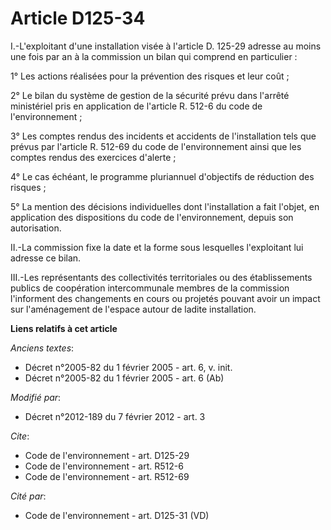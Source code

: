 # Article D125-34

I.-L'exploitant d'une installation visée à l'article D. 125-29 adresse au moins une fois par an à la commission un bilan qui
comprend en particulier : 

1° Les actions réalisées pour la prévention des risques et leur coût ; 

2° Le bilan du système de gestion de la sécurité prévu dans l'arrêté ministériel pris en application de l'article R. 512-6 du
code de l'environnement ; 

3° Les comptes rendus des incidents et accidents de l'installation tels que prévus par l'article R. 512-69 du code de
l'environnement ainsi que les comptes rendus des exercices d'alerte ; 

4° Le cas échéant, le programme pluriannuel d'objectifs de réduction des risques ; 

5° La mention des décisions individuelles dont l'installation a fait l'objet, en application des dispositions du code de
l'environnement, depuis son autorisation. 

II.-La commission fixe la date et la forme sous lesquelles l'exploitant lui adresse ce bilan. 

III.-Les représentants des collectivités territoriales ou des établissements publics de coopération intercommunale membres de
la commission l'informent des changements en cours ou projetés pouvant avoir un impact sur l'aménagement de l'espace autour
de ladite installation.

**Liens relatifs à cet article**

_Anciens textes_:

  - Décret n°2005-82 du 1 février 2005 - art. 6, v. init.
  - Décret n°2005-82 du 1 février 2005 - art. 6 (Ab)

_Modifié par_:

  - Décret n°2012-189 du 7 février 2012 - art. 3

_Cite_:

  - Code de l'environnement - art. D125-29
  - Code de l'environnement - art. R512-6
  - Code de l'environnement - art. R512-69

_Cité par_:

  - Code de l'environnement - art. D125-31 (VD)
